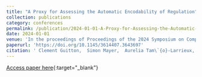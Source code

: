 ```yaml
---
title: "A Proxy for Assessing the Automatic Encodability of Regulation"
collection: publications
category: conferences
permalink: /publication/2024-01-01-A-Proxy-for-Assessing-the-Automatic-Encodability-of-Regulation
date: 2024-01-01
venue: 'In the proceedings of Proceedings of the 2024 Symposium on Computer Science and Law'
paperurl: 'https://doi.org/10.1145/3614407.3643697'
citation: ' Clement Guitton,  Simon Mayer,  Aurelia Tam\`{o}-Larrieux,  Kimberly Garcia,  Nicoletta Fornara, &quot;A Proxy for Assessing the Automatic Encodability of Regulation.&quot; In the proceedings of Proceedings of the 2024 Symposium on Computer Science and Law, 2024.'
---
```

[Access paper here](https://doi.org/10.1145/3614407.3643697){:target="_blank"}
